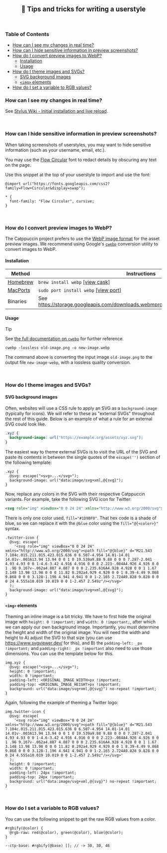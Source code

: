 <p align="center">
  <h2 align="center">📖 Tips and tricks for writing a userstyle</h2>
</p>

&nbsp;

### Table of Contents

<!--toc:start-->
- [How can I see my changes in real time?](#how-can-i-see-my-changes-in-real-time)
- [How can I hide sensitive information in preview screenshots?](#how-can-i-hide-sensitive-information-in-preview-screenshots)
- [How do I convert preview images to WebP?](#how-do-i-convert-preview-images-to-webp)
  - [Installation](#installation)
  - [Usage](#usage)
- [How do I theme images and SVGs?](#how-do-i-theme-images-and-svgs)
  - [SVG background images](#svg-background-images)
  - [`<img>` elements](#img-elements)
- [How do I set a variable to RGB values?](#how-do-i-set-a-variable-to-rgb-values)
<!--toc:end-->

### How can I see my changes in real time?

See [Stylus Wiki - Initial installation and live reload](https://github.com/openstyles/stylus/wiki/Writing-UserCSS#initial-installation-and-live-reload).

&nbsp;

### How can I hide sensitive information in preview screenshots?

When taking screenshots of userstyles, you may want to hide sensitive
information (such as your username, email, etc.).

You may use the [Flow Circular](https://fonts.google.com/specimen/Flow+Circular) font to redact details by obscuring any text on the page.

Use this snippet at the top of your userstyle to import and use the font:

```less
@import url("https://fonts.googleapis.com/css2?family=Flow+Circular&display=swap");

* {
  font-family: "Flow Circular", cursive;
}
```

&nbsp;

### How do I convert preview images to WebP?

The Catppuccin project prefers to use the [WebP image format](https://en.wikipedia.org/wiki/WebP) for the asset preview images. We recommend using Google's 
[`cwebp`](https://developers.google.com/speed/webp/docs/cwebp) conversion utility to convert images to WebP.

#### Installation

| Method                                | Instructions                                                                           |
| ------------------------------------- | -------------------------------------------------------------------------------------- |
| [Homebrew](https://brew.sh/)          | `brew install webp` [[view cask]](https://formulae.brew.sh/formula/webp)                 |
| [MacPorts](https://www.macports.org/) | `sudo port install webp` [[view port]](https://ports.macports.org/port/webp/)            |
| Binaries                              | See https://storage.googleapis.com/downloads.webmproject.org/releases/webp/index.html. |

#### Usage

> [!TIP] 
> See [the full documentation on `cwebp`](https://developers.google.com/speed/webp/docs/cwebp)
> for further reference.

```
cwebp -lossless old-image.png -o new-image.webp
```

The command above is converting the input image `old-image.png` to the output
file `new-image-webp`, with a lossless quality conversion.

&nbsp;

### How do I theme images and SVGs?

#### SVG background images

Often, websites will use a CSS rule to apply an SVG as a `background-image`
(typically for icons). We will refer to these as "external SVGs" throughout the
rest of this guide. Below is an example of what a rule for an external SVG could
look like.

```css
.xyz {
  background-image: url("https://example.org/assets/xyz.svg");
}
```

The easiest way to theme external SVGs is to visit the URL of the SVG and paste
its contents in between the single quotes of the `escape('')` section of the
following template:

```less
.xyz {
  @svg: escape("<svg>...</svg>");
  background-image: url("data:image/svg+xml,@{svg}");
}
```

Now, replace any colors in the SVG with their respective Catppuccin variants.
For example, take the following SVG icon for Twitter:

```xml
<svg role="img" viewBox="0 0 24 24" xmlns="http://www.w3.org/2000/svg"><path fill="#1D9BF0" d="M21.543 7.104c.015.211.015.423.015.636 0 6.507-4.954 14.01-14.01 14.01v-.003A13.94 13.94 0 0 1 0 19.539a9.88 9.88 0 0 0 7.287-2.041 4.93 4.93 0 0 1-4.6-3.42 4.916 4.916 0 0 0 2.223-.084A4.926 4.926 0 0 1 .96 9.167v-.062a4.887 4.887 0 0 0 2.235.616A4.928 4.928 0 0 1 1.67 3.148 13.98 13.98 0 0 0 11.82 8.292a4.929 4.929 0 0 1 8.39-4.49 9.868 9.868 0 0 0 3.128-1.196 4.941 4.941 0 0 1-2.165 2.724A9.828 9.828 0 0 0 24 4.555a10.019 10.019 0 0 1-2.457 2.549z"/></svg>
```

There is only one color used, `fill="#1D9BF0"`. That hex code is a shade of
blue, so we can replace it with the `@blue` color using the `fill="@{<color>}"`
syntax.

```less
.twitter-icon {
  @svg: escape(
    '<svg role="img" viewBox="0 0 24 24" xmlns="http://www.w3.org/2000/svg"><path fill="@{blue}" d="M21.543 7.104c.015.211.015.423.015.636 0 6.507-4.954 14.01-14.01 14.01v-.003A13.94 13.94 0 0 1 0 19.539a9.88 9.88 0 0 0 7.287-2.041 4.93 4.93 0 0 1-4.6-3.42 4.916 4.916 0 0 0 2.223-.084A4.926 4.926 0 0 1 .96 9.167v-.062a4.887 4.887 0 0 0 2.235.616A4.928 4.928 0 0 1 1.67 3.148 13.98 13.98 0 0 0 11.82 8.292a4.929 4.929 0 0 1 8.39-4.49 9.868 9.868 0 0 0 3.128-1.196 4.941 4.941 0 0 1-2.165 2.724A9.828 9.828 0 0 0 24 4.555a10.019 10.019 0 0 1-2.457 2.549z"/></svg>'
  );
  background-image: url("data:image/svg+xml,@{svg}");
}
```

#### `<img>` elements

Theming an inline image is a bit tricky. We have to first hide the original
image with `height: 0 !important;` and `width: 0 !important;`, after which we
can apply our own background image. Importantly, you must determine the height
and width of the original image. You will need the width and height to A) adjust
the SVG to that size (you can use https://www.svgviewer.dev/ for this), and B)
the `padding-left: _px !important;` and `padding-right: _px !important` also
need to use those dimensions. You can use the template below for this.

```less
img.xyz {
  @svg: escape("<svg>...</svg>");
  height: 0 !important;
  width: 0 !important;
  padding-left: <ORIGINAL_IMAGE_WIDTH>px !important;
  padding-top: <ORIGINAL_IMAGE_HEIGHT>px !important;
  background: url("data:image/svg+xml,@{svg}") no-repeat !important;
}
```

Again, following the example of theming a Twitter logo:

```less
img.twitter-icon {
  @svg: escape(
    '<svg role="img" viewBox="0 0 24 24" xmlns="http://www.w3.org/2000/svg"><path fill="@{blue}" d="M21.543 7.104c.015.211.015.423.015.636 0 6.507-4.954 14.01-14.01 14.01v-.003A13.94 13.94 0 0 1 0 19.539a9.88 9.88 0 0 0 7.287-2.041 4.93 4.93 0 0 1-4.6-3.42 4.916 4.916 0 0 0 2.223-.084A4.926 4.926 0 0 1 .96 9.167v-.062a4.887 4.887 0 0 0 2.235.616A4.928 4.928 0 0 1 1.67 3.148 13.98 13.98 0 0 0 11.82 8.292a4.929 4.929 0 0 1 8.39-4.49 9.868 9.868 0 0 0 3.128-1.196 4.941 4.941 0 0 1-2.165 2.724A9.828 9.828 0 0 0 24 4.555a10.019 10.019 0 0 1-2.457 2.549z"/></svg>'
  );
  height: 0 !important;
  width: 0 !important;
  padding-left: 24px !important;
  padding-top: 24px !important;
  background: url("data:image/svg+xml,@{svg}") no-repeat !important;
}
```
&nbsp;

### How do I set a variable to RGB values?

You can use the following snippet to get the raw RGB values from a color.

```less
#rgbify(@color) {
  @rgb-raw: red(@color), green(@color), blue(@color);
}

--ctp-base: #rgbify(@base) []; // -> 30, 30, 46
```
